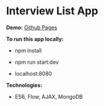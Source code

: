 # Interview List App

**Demo:** [Github Pages](https://mr-sychevskyi.github.io/interviews-list/dist/index.html)

**To run this app locally:**
* npm install

* npm run start:dev

* localhost:8080

**Technologies:**
* ES6, Flow, AJAX, MongoDB
